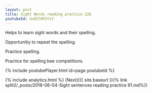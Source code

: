 ```yaml
---
layout: post
title: Sight Words reading practice 226
youtubeId: Uv9ZlDP2YzY
---
```

 
 
Helps to learn sight words and their spelling.

Opportunitiy to repeat the spelling. 

Practice spelling. 
 
Practice for spelling bee competitions. 
 
{% include youtubePlayer.html id=page.youtubeId %}
 
 
{% include analytics.html %} 
[Next]({{ site.baseurl }}{% link  split2/_posts/2018-06-04-Sight sentences reading practice 91.md%})
 
